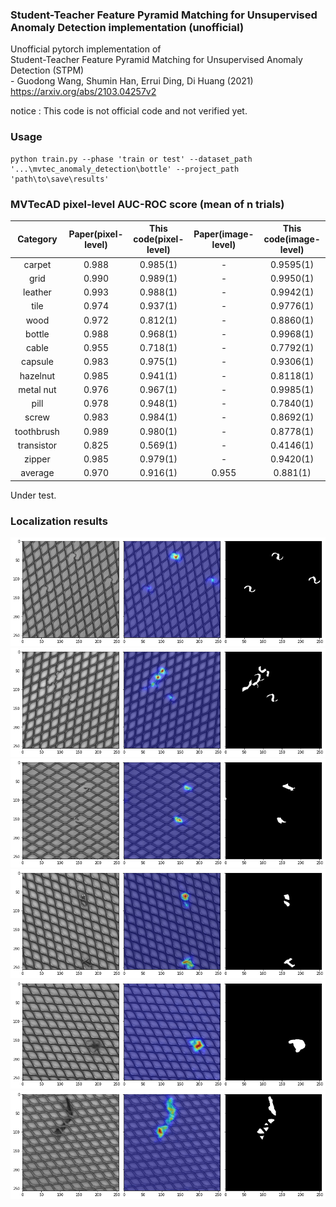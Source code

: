### Student-Teacher Feature Pyramid Matching for Unsupervised Anomaly Detection implementation (unofficial)
Unofficial pytorch implementation of  
Student-Teacher Feature Pyramid Matching for Unsupervised Anomaly Detection (STPM)  
\- Guodong Wang, Shumin Han, Errui Ding, Di Huang  (2021)  
https://arxiv.org/abs/2103.04257v2  

notice : This code is not official code and not verified yet. 

### Usage 
~~~
python train.py --phase 'train or test' --dataset_path '...\mvtec_anomaly_detection\bottle' --project_path 'path\to\save\results'
~~~

### MVTecAD pixel-level AUC-ROC score (mean of n trials)
| Category | Paper(pixel-level) | This code(pixel-level) | Paper(image-level) | This code(image-level) |
| :-----: | :-: | :-: | :-: | :-: |
| carpet | 0.988 | 0.985(1)| - | 0.9595(1) |
| grid | 0.990 | 0.989(1)| - | 0.9950(1)|
| leather | 0.993 | 0.988(1)| - | 0.9942(1) |
| tile | 0.974 | 0.937(1)| - | 0.9776(1) |
| wood | 0.972 | 0.812(1)| - | 0.8860(1) |
| bottle | 0.988 | 0.968(1)| - | 0.9968(1) |
| cable | 0.955 | 0.718(1)| - | 0.7792(1) |
| capsule | 0.983 | 0.975(1)| - | 0.9306(1) |
| hazelnut | 0.985 | 0.941(1)| - | 0.8118(1) |
| metal nut | 0.976 | 0.967(1)| - | 0.9985(1) |
| pill | 0.978 | 0.948(1)| - | 0.7840(1) |
| screw | 0.983 | 0.984(1)| - | 0.8692(1) |
| toothbrush | 0.989 | 0.980(1) | - | 0.8778(1) |
| transistor | 0.825 | 0.569(1)| - | 0.4146(1) |
| zipper | 0.985 | 0.979(1)| - | 0.9420(1) |
| average | 0.970 | 0.916(1) | 0.955 | 0.881(1) |

Under test.    

### Localization results   


![plot](./samples/bent_003_arr.png)
![plot](./samples/bent_009_arr.png)
![plot](./samples/broken_000_arr.png)
![plot](./samples/metal_contamination_003_arr.png)
![plot](./samples/thread_001_arr.png)
![plot](./samples/thread_005_arr.png)